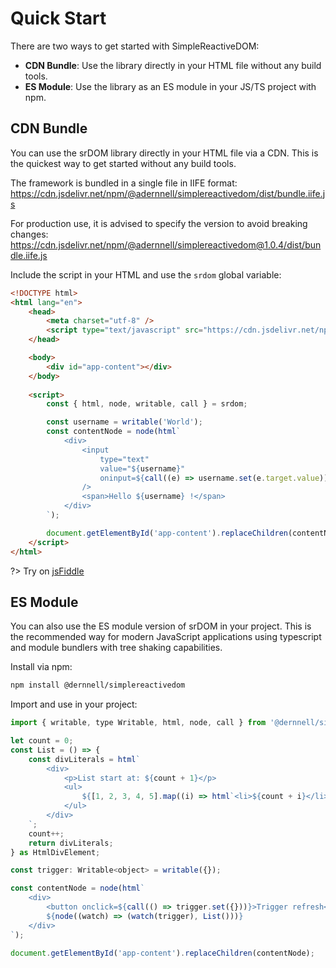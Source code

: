 Quick Start
===========

There are two ways to get started with SimpleReactiveDOM:
 * **CDN Bundle**: Use the library directly in your HTML file without any build tools.
 * **ES Module**: Use the library as an ES module in your JS/TS project with npm.

## CDN Bundle

You can use the srDOM library directly in your HTML file via a CDN. This is the quickest way to get started without any build tools.

The framework is bundled in a single file in IIFE format:
https://cdn.jsdelivr.net/npm/@adernnell/simplereactivedom/dist/bundle.iife.js

For production use, it is advised to specify the version to avoid breaking changes:
https://cdn.jsdelivr.net/npm/@adernnell/simplereactivedom@1.0.4/dist/bundle.iife.js


Include the script in your HTML and use the `srdom` global variable:

```html
<!DOCTYPE html>
<html lang="en">
    <head>
        <meta charset="utf-8" />
        <script type="text/javascript" src="https://cdn.jsdelivr.net/npm/@adernnell/simplereactivedom/dist/bundle.iife.js"></script>
    </head>

    <body>
        <div id="app-content"></div>
    </body>
    
    <script>
        const { html, node, writable, call } = srdom;

        const username = writable('World');
        const contentNode = node(html`
            <div>
                <input 
                    type="text" 
                    value="${username}" 
                    oninput=${call((e) => username.set(e.target.value))}
                />
                <span>Hello ${username} !</span>
            </div>
        `);

        document.getElementById('app-content').replaceChildren(contentNode);
    </script>
</html>
```

?> Try on [jsFiddle](https://jsfiddle.net/qenbtdsr/latest/)


## ES Module

You can also use the ES module version of srDOM in your project. This is the recommended way for modern JavaScript applications using typescript and module bundlers with tree shaking capabilities.

Install via npm:

```bash
npm install @dernnell/simplereactivedom
```

Import and use in your project:

```js
import { writable, type Writable, html, node, call } from '@dernnell/simplereactivedom';

let count = 0;
const List = () => {
    const divLiterals = html`
        <div>
            <p>List start at: ${count + 1}</p>
            <ul>
                ${[1, 2, 3, 4, 5].map((i) => html`<li>${count + i}</li>`)}
            </ul>
        </div>
    `;
    count++;
    return divLiterals;
} as HtmlDivElement;

const trigger: Writable<object> = writable({});

const contentNode = node(html`
    <div>
        <button onclick=${call(() => trigger.set({}))}>Trigger refresh</button>
        ${node((watch) => (watch(trigger), List()))}
    </div>
`);

document.getElementById('app-content').replaceChildren(contentNode);
```
